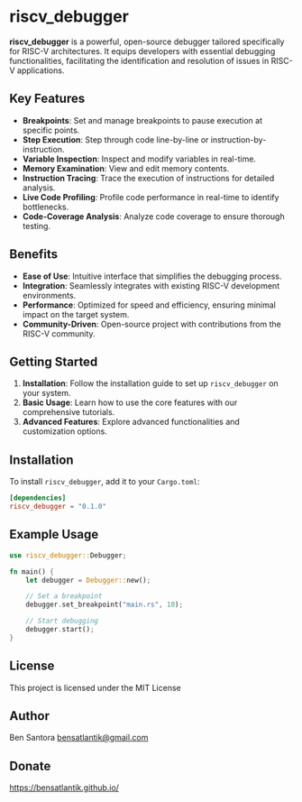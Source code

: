 # riscv_debugger

**riscv_debugger** is a powerful, open-source debugger tailored specifically for RISC-V architectures. It equips developers with essential debugging functionalities, facilitating the identification and resolution of issues in RISC-V applications.

## Key Features

- **Breakpoints**: Set and manage breakpoints to pause execution at specific points.
- **Step Execution**: Step through code line-by-line or instruction-by-instruction.
- **Variable Inspection**: Inspect and modify variables in real-time.
- **Memory Examination**: View and edit memory contents.
- **Instruction Tracing**: Trace the execution of instructions for detailed analysis.
- **Live Code Profiling**: Profile code performance in real-time to identify bottlenecks.
- **Code-Coverage Analysis**: Analyze code coverage to ensure thorough testing.

## Benefits

- **Ease of Use**: Intuitive interface that simplifies the debugging process.
- **Integration**: Seamlessly integrates with existing RISC-V development environments.
- **Performance**: Optimized for speed and efficiency, ensuring minimal impact on the target system.
- **Community-Driven**: Open-source project with contributions from the RISC-V community.

## Getting Started

1. **Installation**: Follow the installation guide to set up `riscv_debugger` on your system.
2. **Basic Usage**: Learn how to use the core features with our comprehensive tutorials.
3. **Advanced Features**: Explore advanced functionalities and customization options.

## Installation

To install `riscv_debugger`, add it to your `Cargo.toml`:

```toml
[dependencies]
riscv_debugger = "0.1.0"
```
## Example Usage
```rust 
use riscv_debugger::Debugger;

fn main() {
    let debugger = Debugger::new();

    // Set a breakpoint
    debugger.set_breakpoint("main.rs", 10);

    // Start debugging
    debugger.start();
}
```
## License
This project is licensed under the MIT License

## Author
Ben Santora <bensatlantik@gmail.com>

## Donate
https://bensatlantik.github.io/
